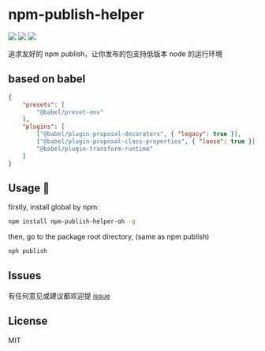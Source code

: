 # npm-publish-helper

![](https://img.shields.io/badge/node->%3D4.0.0-brightgreen.svg) ![](https://img.shields.io/badge/npm-2.14.2-brightgreen.svg) ![](https://img.shields.io/badge/babel-7.4.3-brightgreen.svg)

追求友好的 npm publish，让你发布的包支持低版本 node 的运行环境

## based on babel

```json
{
    "presets": [
        "@babel/preset-env"
    ],
    "plugins": [
        ["@babel/plugin-proposal-decorators", { "legacy": true }],
        ["@babel/plugin-proposal-class-properties", { "loose": true }],
        "@babel/plugin-transform-runtime"
    ]
}
```

## Usage 🐾

firstly, install global by npm:

```bash
npm install npm-publish-helper-oh -g
```

then, go to the package root directory, (same as npm publish)

```bash
nph publish
```


## Issues

有任何意见或建议都欢迎提 [issue](https://github.com/huangxutao/npm-publish-helper/issues)

## License

MIT
